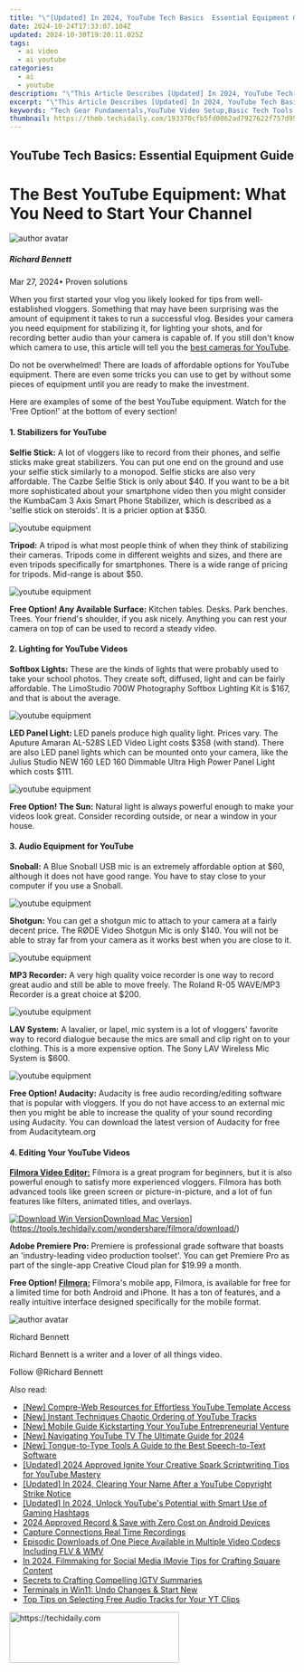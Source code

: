```yaml
---
title: "\"[Updated] In 2024, YouTube Tech Basics  Essential Equipment Guide\""
date: 2024-10-24T17:33:07.104Z
updated: 2024-10-30T19:20:11.025Z
tags:
  - ai video
  - ai youtube
categories:
  - ai
  - youtube
description: "\"This Article Describes [Updated] In 2024, YouTube Tech Basics: Essential Equipment Guide\""
excerpt: "\"This Article Describes [Updated] In 2024, YouTube Tech Basics: Essential Equipment Guide\""
keywords: "Tech Gear Fundamentals,YouTube Video Setup,Basic Tech Tools,Streaming Device Guide,Tech Essentials Guide,Equipment for Vloggers,Beginner Tech Tips"
thumbnail: https://thmb.techidaily.com/193370cfb5fd0062ad7927622f757d95e1534f19599b794b5d420052ed1a0476.jpg
---
```


## YouTube Tech Basics: Essential Equipment Guide

# The Best YouTube Equipment: What You Need to Start Your Channel

![author avatar](https://images.wondershare.com/filmora/article-images/richard-bennett.jpg)

##### Richard Bennett

 Mar 27, 2024• Proven solutions

When you first started your vlog you likely looked for tips from well-established vloggers. Something that may have been surprising was the amount of equipment it takes to run a successful vlog. Besides your camera you need equipment for stabilizing it, for lighting your shots, and for recording better audio than your camera is capable of. If you still don't know which camera to use, this article will tell you the [best cameras for YouTube](https://tools.techidaily.com/wondershare/filmora/download/).

Do not be overwhelmed! There are loads of affordable options for YouTube equipment. There are even some tricks you can use to get by without some pieces of equipment until you are ready to make the investment.

Here are examples of some of the best YouTube equipment. Watch for the 'Free Option!' at the bottom of every section!

#### 1\. Stabilizers for YouTube

**Selfie Stick:** A lot of vloggers like to record from their phones, and selfie sticks make great stabilizers. You can put one end on the ground and use your selfie stick similarly to a monopod. Selfie sticks are also very affordable. The Cazbe Selfie Stick is only about $40\. If you want to be a bit more sophisticated about your smartphone video then you might consider the KumbaCam 3 Axis Smart Phone Stabilizer, which is described as a 'selfie stick on steroids'. It is a pricier option at $350.

![youtube equipment](https://images.wondershare.com/filmora/article-images/youtube-equipment01.jpg)

**Tripod:** A tripod is what most people think of when they think of stabilizing their cameras. Tripods come in different weights and sizes, and there are even tripods specifically for smartphones. There is a wide range of pricing for tripods. Mid-range is about $50.

![youtube equipment](https://images.wondershare.com/filmora/article-images/youtube-equipment02.JPG)

**Free Option! Any Available Surface:** Kitchen tables. Desks. Park benches. Trees. Your friend's shoulder, if you ask nicely. Anything you can rest your camera on top of can be used to record a steady video.

#### 2\. Lighting for YouTube Videos

**Softbox Lights:** These are the kinds of lights that were probably used to take your school photos. They create soft, diffused, light and can be fairly affordable. The LimoStudio 700W Photography Softbox Lighting Kit is $167, and that is about the average.

![youtube equipment](https://images.wondershare.com/filmora/article-images/youtube-equipment03.jpg)

**LED Panel Light:** LED panels produce high quality light. Prices vary. The Aputure Amaran AL-528S LED Video Light costs $358 (with stand). There are also LED panel lights which can be mounted onto your camera, like the Julius Studio NEW 160 LED 160 Dimmable Ultra High Power Panel Light which costs $111.

![youtube equipment](https://images.wondershare.com/filmora/article-images/youtube-equipment04.jpg)

**Free Option! The Sun:** Natural light is always powerful enough to make your videos look great. Consider recording outside, or near a window in your house.

#### 3\. Audio Equipment for YouTube

**Snoball:** A Blue Snoball USB mic is an extremely affordable option at $60, although it does not have good range. You have to stay close to your computer if you use a Snoball.

![youtube equipment](https://images.wondershare.com/filmora/article-images/youtube-equipment05.JPG)

**Shotgun:** You can get a shotgun mic to attach to your camera at a fairly decent price. The RØDE Video Shotgun Mic is only $140\. You will not be able to stray far from your camera as it works best when you are close to it.

![youtube equipment](https://images.wondershare.com/filmora/article-images/youtube-equipment06.JPG)

**MP3 Recorder:** A very high quality voice recorder is one way to record great audio and still be able to move freely. The Roland R-05 WAVE/MP3 Recorder is a great choice at $200.

![youtube equipment](https://images.wondershare.com/filmora/article-images/youtube-equipment07.jpg)

 **LAV System:** A lavalier, or lapel, mic system is a lot of vloggers' favorite way to record dialogue because the mics are small and clip right on to your clothing. This is a more expensive option. The Sony LAV Wireless Mic System is $600.

![youtube equipment](https://images.wondershare.com/filmora/article-images/youtube-equipment08.JPG)

 **Free Option! Audacity:**  Audacity is free audio recording/editing software that is popular with vloggers. If you do not have access to an external mic then you might be able to increase the quality of your sound recording using Audacity. You can download the latest version of Audacity for free from Audacityteam.org

#### 4\. Editing Your YouTube Videos

**[Filmora Video Editor:](https://tools.techidaily.com/wondershare/filmora/download/)** Filmora is a great program for beginners, but it is also powerful enough to satisfy more experienced vloggers. Filmora has both advanced tools like green screen or picture-in-picture, and a lot of fun features like filters, animated titles, and overlays.

[![Download Win Version](https://images.wondershare.com/filmora/guide/download-btn-win.jpg)](https://tools.techidaily.com/wondershare/filmora/download/)[Download Mac Version](https://images.wondershare.com/filmora/guide/download-btn-mac.jpg)](https://tools.techidaily.com/wondershare/filmora/download/)

**Adobe Premiere Pro:** Premiere is professional grade software that boasts an 'industry-leading video production toolset'. You can get Premiere Pro as part of the single-app Creative Cloud plan for $19.99 a month.

**Free Option! [Filmora:](https://tools.techidaily.com/wondershare/filmora/download/)** Filmora's mobile app, Filmora, is available for free for a limited time for both Android and iPhone. It has a ton of features, and a really intuitive interface designed specifically for the mobile format.

![author avatar](https://images.wondershare.com/filmora/article-images/richard-bennett.jpg)

Richard Bennett

Richard Bennett is a writer and a lover of all things video.

Follow @Richard Bennett

<ins class="adsbygoogle"
     style="display:block"
     data-ad-format="autorelaxed"
     data-ad-client="ca-pub-7571918770474297"
     data-ad-slot="1223367746"></ins>

<ins class="adsbygoogle"
     style="display:block"
     data-ad-client="ca-pub-7571918770474297"
     data-ad-slot="8358498916"
     data-ad-format="auto"
     data-full-width-responsive="true"></ins>

<span class="atpl-alsoreadstyle">Also read:</span>
<div><ul>
<li><a href="https://youtube-webster.techidaily.com/ompre-web-resources-for-effortless-youtube-template-access/"><u>[New] Compre-Web Resources for Effortless YouTube Template Access</u></a></li>
<li><a href="https://youtube-web.techidaily.com/nstant-techniques-chaotic-ordering-of-youtube-tracks/"><u>[New] Instant Techniques Chaotic Ordering of YouTube Tracks</u></a></li>
<li><a href="https://youtube-webster.techidaily.com/obile-guide-kickstarting-your-youtube-entrepreneurial-venture/"><u>[New] Mobile Guide Kickstarting Your YouTube Entrepreneurial Venture</u></a></li>
<li><a href="https://youtube-webster.techidaily.com/avigating-youtube-tv-the-ultimate-guide-for-2024/"><u>[New] Navigating YouTube TV The Ultimate Guide for 2024</u></a></li>
<li><a href="https://some-approaches.techidaily.com/new-tongue-to-type-tools-a-guide-to-the-best-speech-to-text-software/"><u>[New] Tongue-to-Type Tools A Guide to the Best Speech-to-Text Software</u></a></li>
<li><a href="https://youtube-webster.techidaily.com/ed-2024-approved-ignite-your-creative-spark-scriptwriting-tips-for-youtube-mastery/"><u>[Updated] 2024 Approved Ignite Your Creative Spark Scriptwriting Tips for YouTube Mastery</u></a></li>
<li><a href="https://youtube-webster.techidaily.com/ed-in-2024-clearing-your-name-after-a-youtube-copyright-strike-notice/"><u>[Updated] In 2024, Clearing Your Name After a YouTube Copyright Strike Notice</u></a></li>
<li><a href="https://youtube-webster.techidaily.com/ed-in-2024-unlock-youtubes-potential-with-smart-use-of-gaming-hashtags/"><u>[Updated] In 2024, Unlock YouTube's Potential with Smart Use of Gaming Hashtags</u></a></li>
<li><a href="https://digital-screen-recording.techidaily.com/2024-approved-record-and-save-with-zero-cost-on-android-devices/"><u>2024 Approved Record & Save with Zero Cost on Android Devices</u></a></li>
<li><a href="https://facebook-video-files.techidaily.com/capture-connections-real-time-recordings/"><u>Capture Connections Real Time Recordings</u></a></li>
<li><a href="https://win-web3.techidaily.com/episodic-downloads-of-one-piece-available-in-multiple-video-codecs-including-flv-and-wmv/"><u>Episodic Downloads of One Piece Available in Multiple Video Codecs Including FLV & WMV</u></a></li>
<li><a href="https://instagram-clips.techidaily.com/in-2024-filmmaking-for-social-media-imovie-tips-for-crafting-square-content/"><u>In 2024, Filmmaking for Social Media IMovie Tips for Crafting Square Content</u></a></li>
<li><a href="https://instagram-clips.techidaily.com/secrets-to-crafting-compelling-igtv-summaries/"><u>Secrets to Crafting Compelling IGTV Summaries</u></a></li>
<li><a href="https://win11-tips.techidaily.com/terminals-in-win11-undo-changes-and-start-new/"><u>Terminals in Win11: Undo Changes & Start New</u></a></li>
<li><a href="https://youtube-webster.techidaily.com/ips-on-selecting-free-audio-tracks-for-your-yt-clips/"><u>Top Tips on Selecting Free Audio Tracks for Your YT Clips</u></a></li>
</ul></div>

<!-- affiliate ads begin -->
<a href="https://aligracehair.sjv.io/c/5597632/1880927/19272" target="_top" id="1880927">
  <img src="//a.impactradius-go.com/display-ad/19272-1880927" border="0" alt="https://techidaily.com" width="300" height="90"/>
</a>
<img height="0" width="0" src="https://aligracehair.sjv.io/i/5597632/1880927/19272" style="position:absolute;visibility:hidden;" border="0" />
<!-- affiliate ads end -->

